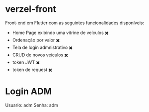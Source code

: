 # verzel-front

Front-end em Flutter com as seguintes funcionalidades disponíveis:
- Home Page exibindo uma vitrine de veículos ✖️
- Ordenação por valor ✖️
- Tela de login admnistrativo ✖️
- CRUD de novos veículos ✖️
- token JWT ✖️
- token de request ✖️

# Login ADM
Usuario: adm
Senha: adm
